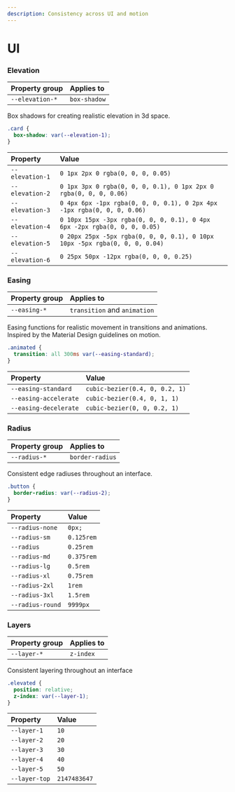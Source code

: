```yaml
---
description: Consistency across UI and motion
---
```


# UI

### Elevation

| Property group | Applies to |
| :--- | :--- |
| `--elevation-*` | `box-shadow` |

Box shadows for creating realistic elevation in 3d space.

```css
.card {
  box-shadow: var(--elevation-1);
}
```

| Property | Value |
| :--- | :--- |
| `--elevation-1` | `0 1px 2px 0 rgba(0, 0, 0, 0.05)` |
| `--elevation-2` | `0 1px 3px 0 rgba(0, 0, 0, 0.1), 0 1px 2px 0 rgba(0, 0, 0, 0.06)` |
| `--elevation-3` | `0 4px 6px -1px rgba(0, 0, 0, 0.1), 0 2px 4px -1px rgba(0, 0, 0, 0.06)` |
| `--elevation-4` | `0 10px 15px -3px rgba(0, 0, 0, 0.1), 0 4px 6px -2px rgba(0, 0, 0, 0.05)` |
| `--elevation-5` | `0 20px 25px -5px rgba(0, 0, 0, 0.1), 0 10px 10px -5px rgba(0, 0, 0, 0.04)` |
| `--elevation-6` | `0 25px 50px -12px rgba(0, 0, 0, 0.25)` |

### Easing

| Property group | Applies to |
| :--- | :--- |
| `--easing-*` | `transition`  and  `animation` |

Easing functions for realistic movement in transitions and animations. Inspired by the Material Design guidelines on motion.

```css
.animated {
  transition: all 300ms var(--easing-standard);
}
```

| Property | Value |
| :--- | :--- |
| `--easing-standard` | `cubic-bezier(0.4, 0, 0.2, 1)` |
| `--easing-accelerate` | `cubic-bezier(0.4, 0, 1, 1)` |
| `--easing-decelerate` | `cubic-bezier(0, 0, 0.2, 1)` |

### Radius

| Property group | Applies to |
| :--- | :--- |
| `--radius-*` | `border-radius` |

Consistent edge radiuses throughout an interface.

```css
.button {
  border-radius: var(--radius-2);
}
```

| Property | Value |
| :--- | :--- |
| `--radius-none` | `0px;` |
| `--radius-sm` | `0.125rem` |
| `--radius` | `0.25rem` |
| `--radius-md` | `0.375rem` |
| `--radius-lg` | `0.5rem` |
| `--radius-xl` | `0.75rem` |
| `--radius-2xl` | `1rem` |
| `--radius-3xl` | `1.5rem` |
| `--radius-round` | `9999px` |

### Layers

| Property group | Applies to |
| :--- | :--- |
| `--layer-*` | `z-index` |

Consistent layering throughout an interface

```css
.elevated {
  position: relative;
  z-index: var(--layer-1);
}
```

| Property | Value |
| :--- | :--- |
| `--layer-1` | `10` |
| `--layer-2` | `20` |
| `--layer-3` | `30` |
| `--layer-4` | `40` |
| `--layer-5` | `50` |
| `--layer-top` | `2147483647` |

